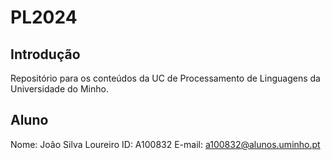 # PL2024

## Introdução
Repositório para os conteúdos da UC de Processamento de Linguagens da Universidade do Minho.

## Aluno
Nome: João Silva Loureiro
ID: A100832
E-mail: a100832@alunos.uminho.pt
